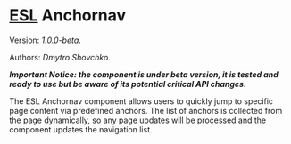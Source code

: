 # [ESL](../../../) Anchornav

Version: *1.0.0-beta*.

Authors: *Dmytro Shovchko*.

***Important Notice: the component is under beta version, it is tested and ready to use but be aware of its potential critical API changes.***

<a name="intro"></a>

The ESL Anchornav component allows users to quickly jump to specific page content via predefined anchors. The list of anchors is collected from the page dynamically, so any page updates will be processed and the component updates the navigation list.

